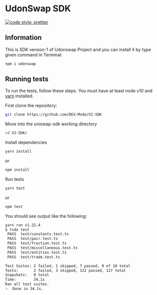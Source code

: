 # UdonSwap SDK

[![code style: prettier](https://img.shields.io/badge/code_style-prettier-ff69b4.svg?style=flat-square)](https://github.com/prettier/prettier)

## Information

This is SDK version-1 of Udonswap Project and you can install it by type given command in Terminal:
```sh
npm i udonswap
```


## Running tests

To run the tests, follow these steps. You must have at least node v10 and [yarn](https://yarnpkg.com/) installed.

First clone the repository:

```sh
git clone https://github.com/DEX-Mode/V2-SDK
```

Move into the uniswap-sdk working directory

```sh
cd V2-SDK/
```

Install dependencies

```sh
yarn install 
```
or
```sh
npm install
```

Run tests

```sh
yarn test
```
or
```sh
npm test
```

You should see output like the following:

```sh
yarn run v1.22.4
$ tsdx test
 PASS  test/constants.test.ts
 PASS  test/pair.test.ts
 PASS  test/fraction.test.ts
 PASS  test/miscellaneous.test.ts
 PASS  test/entities.test.ts
 PASS  test/trade.test.ts

Test Suites: 2 failed, 1 skipped, 7 passed, 9 of 10 total
Tests:       2 failed, 3 skipped, 122 passed, 127 total
Snapshots:   0 total
Time:        34.1s
Ran all test suites.
✨  Done in 34.1s.
```
